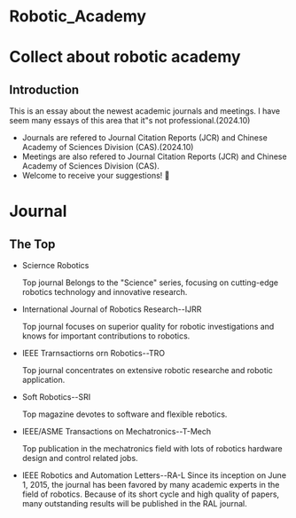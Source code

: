 # Robotic_Academy
# Collect about robotic academy 
## Introduction
This is an essay about the newest academic journals and meetings. I have seem many essays of this area that it"s not professional.(2024.10)
+  Journals are refered to Journal Citation Reports (JCR) and Chinese Academy of Sciences Division (CAS).(2024.10)
+  Meetings are also refered to Journal Citation Reports (JCR) and Chinese Academy of Sciences Division (CAS).
+  Welcome to receive your suggestions! :hear_no_evil: 

# Journal
## The Top
+ Sciernce Robotics

  Top journal Belongs to the "Science" series, focusing on cutting-edge robotics technology and innovative research.
  
+ International Journal of Robotics Research--IJRR
  
  Top journal focuses on superior quality for robotic investigations and knows for important contributions to robotics.

+ IEEE Trarnsactiorns orn Robotics--TRO
  
  Top journal concentrates on extensive robotic researche and robotic application.

+ Soft Robotics--SRI
  
  Top magazine devotes to software and flexible rebotics.

+ IEEE/ASME Transactions on Mechatronics--T-Mech

  Top publication in the mechatronics field with lots of robotics hardware design and control related jobs.

+ IEEE Robotics and Automation Letters--RA-L
  Since its inception on June 1, 2015, the journal has been favored by many academic experts in the field of robotics. Because of its        short cycle and high quality of papers, many outstanding results will be published in the RAL journal.

